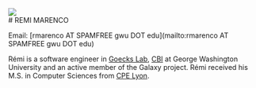 <div class='right'><a href='http://goeckslab.org/people/'><img src="/src/GalaxyTeam/Remi.jpg" /></a></div>
# REMI MARENCO

Email: [rmarenco AT SPAMFREE gwu DOT edu](mailto:rmarenco AT SPAMFREE gwu DOT edu)

Rémi is a software engineer in [Goecks Lab](http://goeckslab.org/), [CBI](https://cbi.gwu.edu/) at George Washington University and an active member of the Galaxy project. Rémi received his M.S. in Computer Sciences from [CPE Lyon](http://www.cpe.fr/?lang=en). 
